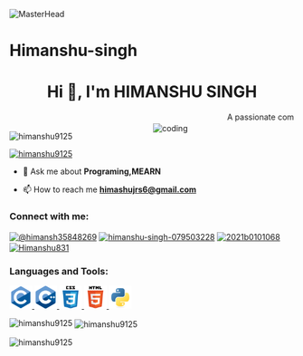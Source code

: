 ![MasterHead](https://www.elegantthemes.com/blog/wp-content/uploads/2018/12/top11.png)
# Himanshu-singh
<h1 align="center">Hi 👋, I'm HIMANSHU SINGH</h1>
<marquee align="center" >A passionate competative prigraming as well as frontend developer from India</marquee>
<img align="right" alt="coding" width="250"
    src="https://remakelearning.org/wp-content/uploads/2020/01/122.gif">

<p align="left"> <img
        src="https://komarev.com/ghpvc/?username=himanshu9125&label=Profile%20views&color=0e75b6&style=flat"
        alt="himanshu9125" /width="10%"> </p>

<p align="left"> <a href="https://github.com/ryo-ma/github-profile-trophy"><img
            src="https://github-profile-trophy.vercel.app/?username=himanshu9125" alt="himanshu9125" / width="60%"></a> </p>

- 💬 Ask me about **Programing,MEARN**

- 📫 How to reach me **himashujrs6@gmail.com**

<h3 align="left">Connect with me:</h3>
<p align="left">
    <a href="https://twitter.com/@himansh35848269" target="blank"><img align="center"
            src="https://raw.githubusercontent.com/rahuldkjain/github-profile-readme-generator/master/src/images/icons/Social/twitter.svg"
            alt="@himansh35848269" height="30" width="40" /></a>
    <a href="https://linkedin.com/in/himanshu-singh-079503228" target="blank"><img align="center"
            src="https://raw.githubusercontent.com/rahuldkjain/github-profile-readme-generator/master/src/images/icons/Social/linked-in-alt.svg"
            alt="himanshu-singh-079503228" height="30" width="40" /></a>
    <a href="https://www.hackerrank.com/2021b0101068" target="blank"><img align="center"
            src="https://raw.githubusercontent.com/rahuldkjain/github-profile-readme-generator/master/src/images/icons/Social/hackerrank.svg"
            alt="2021b0101068" height="30" width="40" /></a>
            <a href="https://www.codechef.com/users/himanshu831" target="blank"><img align="center"
            src="https://static-00.iconduck.com/assets.00/codechef-icon-380x512-r1v87w22.png"
            alt="Himanshu831" height="30" width="40" /></a>
</p>

<h3 align="left">Languages and Tools:</h3>
<p align="left"> <a href="https://www.cprogramming.com/" target="_blank" rel="noreferrer"> <img
            src="https://raw.githubusercontent.com/devicons/devicon/master/icons/c/c-original.svg" alt="c" width="40"
            height="40" /> </a> <a href="https://www.w3schools.com/cpp/" target="_blank" rel="noreferrer"> <img
            src="https://raw.githubusercontent.com/devicons/devicon/master/icons/cplusplus/cplusplus-original.svg"
            alt="cplusplus" width="40" height="40" /> </a> <a href="https://www.w3schools.com/css/" target="_blank"
        rel="noreferrer"> <img
            src="https://raw.githubusercontent.com/devicons/devicon/master/icons/css3/css3-original-wordmark.svg"
            alt="css3" width="40" height="40" /> </a> <a href="https://www.w3.org/html/" target="_blank"
        rel="noreferrer"> <img
            src="https://raw.githubusercontent.com/devicons/devicon/master/icons/html5/html5-original-wordmark.svg"
            alt="html5" width="40" height="40" /> </a> <a href="https://www.python.org" target="_blank"
        rel="noreferrer"> <img
            src="https://raw.githubusercontent.com/devicons/devicon/master/icons/python/python-original.svg"
            alt="python" width="40" height="40" /> </a> </p>

<p><img align="left"
        src="https://github-readme-stats.vercel.app/api/top-langs?username=himanshu9125&show_icons=true&locale=en&layout=compact"
        alt="himanshu9125" /></p>

<p>&nbsp;<img align="center"
        src="https://github-readme-stats.vercel.app/api?username=himanshu9125&show_icons=true&locale=en"
        alt="himanshu9125" /></p>

<p><img align="center" src="https://github-readme-streak-stats.herokuapp.com/?user=himanshu9125&" alt="himanshu9125" />
</p>
